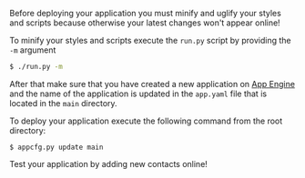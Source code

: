 Before deploying your application you must minify and uglify your styles
and scripts because otherwise your latest changes won't appear online!

To minify your styles and scripts execute the `run.py` script by
providing the `-m` argument

```bash
$ ./run.py -m
```

After that make sure that you have created a new application on
[App Engine](http://appengine.google.com)
and the name of the application is updated in the `app.yaml`
file that is located in the `main` directory.

To deploy your application execute the following command from the
root directory:

    $ appcfg.py update main

Test your application by adding new contacts online!
